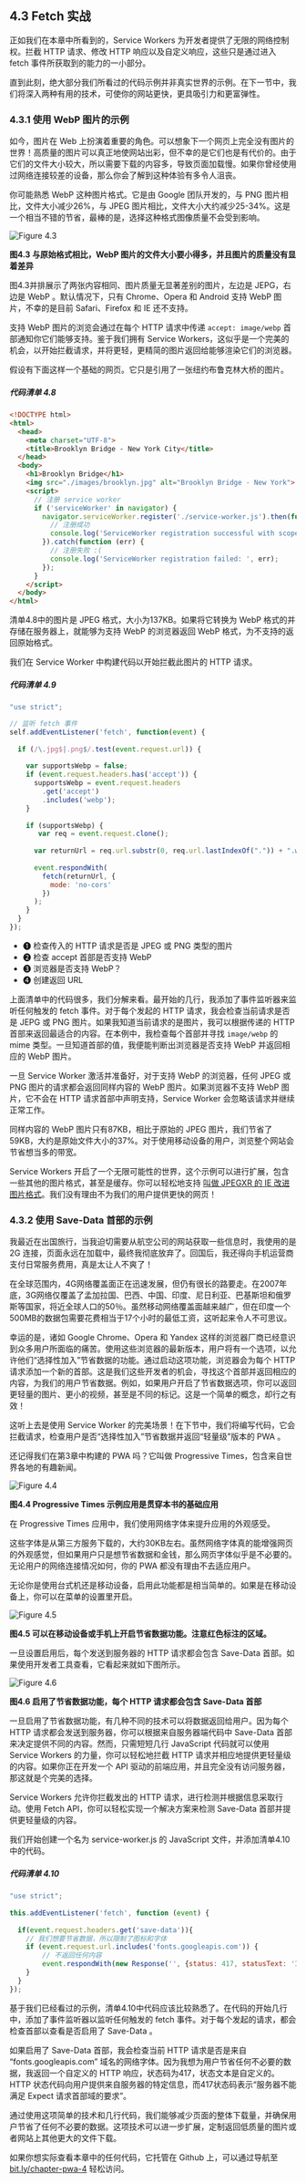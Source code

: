 ## 4.3 Fetch 实战

正如我们在本章中所看到的，Service Workers 为开发者提供了无限的网络控制权。拦截 HTTP 请求、修改 HTTP 响应以及自定义响应，这些只是通过进入 fetch 事件所获取到的能力的一小部分。

直到此刻，绝大部分我们所看过的代码示例并非真实世界的示例。在下一节中，我们将深入两种有用的技术，可使你的网站更快，更具吸引力和更富弹性。

### 4.3.1 使用 WebP 图片的示例

如今，图片在 Web 上扮演着重要的角色。可以想象下一个网页上完全没有图片的世界！高质量的图片可以真正地使网站出彩，但不幸的是它们也是有代价的。由于它们的文件大小较大，所以需要下载的内容多，导致页面加载慢。如果你曾经使用过网络连接较差的设备，那么你会了解到这种体验有多令人沮丧。

你可能熟悉 WebP 这种图片格式。它是由 Google 团队开发的，与 PNG 图片相比，文件大小减少26%，与 JPEG 图片相比，文件大小大约减少25-34%。这是一个相当不错的节省，最棒的是，选择这种格式图像质量不会受到影响。

![Figure 4.3](../assets/figure4.3.png)

**图4.3 与原始格式相比，WebP 图片的文件大小要小得多，并且图片的质量没有显着差异**

图4.3并排展示了两张内容相同、图片质量无显著差别的图片，左边是 JEPG，右边是 WebP 。默认情况下，只有 Chrome、Opera 和 Android 支持 WebP 图片，不幸的是目前 Safari、Firefox 和 IE 还不支持。

支持 WebP 图片的浏览会通过在每个 HTTP 请求中传递 `accept: image/webp` 首部通知你它们能够支持。鉴于我们拥有 Service Workers，这似乎是一个完美的机会，以开始拦截请求，并将更轻，更精简的图片返回给能够渲染它们的浏览器。

假设有下面这样一个基础的网页。它只是引用了一张纽约布鲁克林大桥的图片。

##### 代码清单 4.8

```html
<!DOCTYPE html>
<html>
  <head>
    <meta charset="UTF-8">
    <title>Brooklyn Bridge - New York City</title>
  </head>
  <body>
    <h1>Brooklyn Bridge</h1>
    <img src="./images/brooklyn.jpg" alt="Brooklyn Bridge - New York">
    <script>
      // 注册 service worker
      if ('serviceWorker' in navigator) {
        navigator.serviceWorker.register('./service-worker.js').then(function (registration) {
          // 注册成功
          console.log('ServiceWorker registration successful with scope: ', registration.scope);
        }).catch(function (err) {
          // 注册失败 :(
          console.log('ServiceWorker registration failed: ', err);
        });
      }
    </script>
  </body>
</html>
```

清单4.8中的图片是 JPEG 格式，大小为137KB。如果将它转换为 WebP 格式的并存储在服务器上，就能够为支持 WebP 的浏览器返回 WebP 格式，为不支持的返回原始格式。

我们在 Service Worker 中构建代码以开始拦截此图片的 HTTP 请求。

##### 代码清单 4.9

```javascript
"use strict";

// 监听 fetch 事件
self.addEventListener('fetch', function(event) {
 
  if (/\.jpg$|.png$/.test(event.request.url)) {                                   ❶
 
    var supportsWebp = false;
    if (event.request.headers.has('accept')) {                                    ❷
      supportsWebp = event.request.headers
        .get('accept')
        .includes('webp');
    }
 
    if (supportsWebp) {                                                           ❸
       var req = event.request.clone();
 
      var returnUrl = req.url.substr(0, req.url.lastIndexOf(".")) + ".webp";      ❹
 
      event.respondWith(
        fetch(returnUrl, {
          mode: 'no-cors'
        })
      );
    }
  }
});
```

* ❶ 检查传入的 HTTP 请求是否是 JPEG 或 PNG 类型的图片
* ❷ 检查 accept 首部是否支持 WebP
* ❸ 浏览器是否支持 WebP？
* ❹ 创建返回 URL

上面清单中的代码很多，我们分解来看。最开始的几行，我添加了事件监听器来监听任何触发的 fetch 事件。对于每个发起的 HTTP 请求，我会检查当前请求是否是 JEPG 或 PNG 图片。如果我知道当前请求的是图片，我可以根据传递的 HTTP 首部来返回最适合的内容。在本例中，我检查每个首部并寻找 `image/webp` 的 mime 类型。一旦知道首部的值，我便能判断出浏览器是否支持 WebP 并返回相应的 WebP 图片。

一旦 Service Worker 激活并准备好，对于支持 WebP 的浏览器，任何 JPEG 或 PNG 图片的请求都会返回同样内容的 WebP 图片。如果浏览器不支持 WebP 图片，它不会在 HTTP 请求首部中声明支持，Service Worker 会忽略该请求并继续正常工作。

同样内容的 WebP 图片只有87KB，相比于原始的 JPEG 图片，我们节省了59KB，大约是原始文件大小的37%。对于使用移动设备的用户，浏览整个网站会节省想当多的带宽。

Service Workers 开启了一个无限可能性的世界，这个示例可以进行扩展，包含一些其他的图片格式，甚至是缓存。你可以轻松地支持 [叫做 JPEGXR 的 IE 改进图片格式](http://caniuse.com/#feat=jpegxr)。我们没有理由不为我们的用户提供更快的网页！

### 4.3.2 使用 Save-Data 首部的示例

我最近在出国旅行，当我迫切需要从航空公司的网站获取一些信息时，我使用的是 2G 连接，页面永远在加载中，最终我彻底放弃了。回国后，我还得向手机运营商支付日常服务费用，真是太让人不爽了！

在全球范围内，4G网络覆盖面正在迅速发展，但仍有很长的路要走。在2007年底，3G网络仅覆盖了孟加拉国、巴西、中国、印度、尼日利亚、巴基斯坦和俄罗斯等国家，将近全球人口的50％。虽然移动网络覆盖面越来越广，但在印度一个500MB的数据包需要花费相当于17个小时的最低工资，这听起来令人不可思议。

幸运的是，诸如 Google Chrome、Opera 和 Yandex 这样的浏览器厂商已经意识到众多用户所面临的痛苦。使用这些浏览器的最新版本，用户将有一个选项，以允许他们“选择性加入”节省数据的功能。通过启动这项功能，浏览器会为每个 HTTP 请求添加一个新的首部。这是我们这些开发者的机会，寻找这个首部并返回相应的内容，为我们的用户节省数据。例如，如果用户开启了节省数据选项，你可以返回更轻量的图片、更小的视频，甚至是不同的标记。这是一个简单的概念，却行之有效！

这听上去是使用 Service Worker 的完美场景！在下节中，我们将编写代码，它会拦截请求，检查用户是否“选择性加入”节省数据并返回“轻量级”版本的 PWA 。

还记得我们在第3章中构建的 PWA 吗？它叫做 Progressive Times，包含来自世界各地的有趣新闻。

![Figure 4.4](../assets/figure4.4.png)

**图4.4 Progressive Times 示例应用是贯穿本书的基础应用**

在 Progressive Times 应用中，我们使用网络字体来提升应用的外观感受。

这些字体是从第三方服务下载的，大约30KB左右。虽然网络字体真的能增强网页的外观感觉，但如果用户只是想节省数据和金钱，那么网页字体似乎是不必要的。无论用户的网络连接情况如何，你的 PWA 都没有理由不去适应用户。

无论你是使用台式机还是移动设备，启用此功能都是相当简单的。如果是在移动设备上，你可以在菜单的设置里开启。

![Figure 4.5](../assets/figure4.5.png)

**图4.5 可以在移动设备或手机上开启节省数据功能。注意红色标注的区域。**

一旦设置启用后，每个发送到服务器的 HTTP 请求都会包含 Save-Data 首部。如果使用开发者工具查看，它看起来就如下图所示。

![Figure 4.6](../assets/figure4.6.png)

**图4.6 启用了节省数据功能，每个 HTTP 请求都会包含 Save-Data 首部**

一旦启用了节省数据功能，有几种不同的技术可以将数据返回给用户。因为每个 HTTP 请求都会发送到服务器，你可以根据来自服务器端代码中 Save-Data 首部来决定提供不同的内容。然而，只需短短几行 JavaScript 代码就可以使用 Service Workers 的力量，你可以轻松地拦截 HTTP 请求并相应地提供更轻量级的内容。如果你正在开发一个 API 驱动的前端应用，并且完全没有访问服务器，那这就是个完美的选择。

Service Workers 允许你拦截发出的 HTTP 请求，进行检测并根据信息采取行动。使用 Fetch API，你可以轻松实现一个解决方案来检测 Save-Data 首部并提供更轻量级的内容。

我们开始创建一个名为 service-worker.js 的 JavaScript 文件，并添加清单4.10中的代码。

##### 代码清单 4.10

```javascript
"use strict";
 
this.addEventListener('fetch', function (event) {
 
  if(event.request.headers.get('save-data')){
    // 我们想要节省数据，所以限制了图标和字体
    if (event.request.url.includes('fonts.googleapis.com')) {
        // 不返回任何内容
        event.respondWith(new Response('', {status: 417, statusText: 'Ignore fonts to save data.' }));
    }
  }
});
```

基于我们已经看过的示例，清单4.10中代码应该比较熟悉了。在代码的开始几行中，添加了事件监听器以监听任何触发的 fetch 事件。对于每个发起的请求，都会检查首部以查看是否启用了 Save-Data 。

如果启用了 Save-Data 首部，我会检查当前 HTTP 请求是否是来自 “fonts.googleapis.com” 域名的网络字体。因为我想为用户节省任何不必要的数据，我返回一个自定义的 HTTP 响应，状态码为417，状态文本是自定义的。HTTP 状态代码向用户提供来自服务器的特定信息，而417状态码表示“服务器不能满足 Expect 请求首部域的要求”。

通过使用这项简单的技术和几行代码，我们能够减少页面的整体下载量，并确保用户节省了任何不必要的数据。这项技术可以进一步扩展，定制返回低质量的图片或者网站上其他更大的文件下载。

如果你想实际查看本章中的任何代码，它托管在 Github 上，可以通过导航至 [bit.ly/chapter-pwa-4](https://bit.ly/chapter-pwa-4) 轻松访问。
